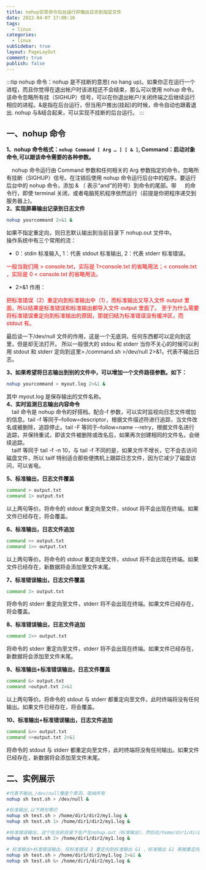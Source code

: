 ```yaml
---
title: nohup实现命令后台运行并输出日志到指定文件
date: 2022-04-07 17:08:16
tags:
  - linux
categories:
  - linux
subSidebar: true
layout: PageLayOut
comment: true
publish: false
---
```


:::tip
nohup 命令：nohup 是不挂断的意思( no hang up)。如果你正在运行一个进程，而且你觉得在退出帐户时该进程还不会结束，那么可以使用 nohup 命令。该命令忽略所有挂（SIGHUP）信号，可以在你退出帐户/关闭终端之后继续运行相应的进程。&是指在后台运行，但当用户推出(挂起)的时候，命令自动也跟着退出. nohup 与&结合起来，可以实现不挂断的后台运行。
:::

<!-- more -->

## 一、nohup 命令

**1、nohup 命令格式：`nohup Command [ Arg … ] [ & ]`, Command：启动对象命令,可以跟该命令需要的各种参数。**

&emsp;nohup 命令运行由 Command 参数和任何相关的 Arg 参数指定的命令，忽略所有挂断（SIGHUP）信号。在注销后使用 nohup 命令运行后台中的程序。要运行后台中的 nohup 命令，添加 & （ 表示“and”的符号）到命令的尾部。带   的命令行，即使 terminal 关闭，或者电脑死机程序依然运行（前提是你把程序递交到服务器上)。  
**2、实现屏幕输出记录到日志文件**

```bash
nohup yourcommand 2>&1 &
```

如果不指定重定向，则日志默认输出到当前目录下 nohup.out 文件中。  
操作系统中有三个常用的流：

- 0：stdin 标准输入, 1：代表 stdout 标准输出, 2：代表 stderr 标准错误。

<font color="red">一般当我们用 > console.txt，实际是 1>console.txt 的省略用法；< console.txt ，实际是 0 < console.txt 的省略用法。</font>

- 2>&1 作用：

<font color="red">把标准错误（2）重定向到标准输出中（1），而标准输出又导入文件 output 里面，所以结果是标准错误和标准输出都导入文件 output 里面了。 至于为什么需要将标准错误重定向到标准输出的原因，那就归结为标准错误没有缓冲区，而 stdout 有。</font>

最后谈一下/dev/null 文件的作用，这是一个无底洞，任何东西都可以定向到这里，但是却无法打开。 所以一般很大的 stdou 和 stderr 当你不关心的时候可以利用 stdout 和 stderr 定向到这里>./command.sh >/dev/null 2>&1，代表不输出日志。

**3、如果希望将日志输出到别的文件中，可以增加一个文件路径参数。如下：**

```bash
nohup yourcommand > myout.log 2>&1 &
```

其中 myout.log 是保存输出的文件名称。  
**4、实时监测日志输出内容命令**  
&emsp;tail 命令是 nohup 命令的好搭档。配合-f 参数，可以实时监视向日志文件增加的信息。tail -f 等同于–follow=descriptor，根据文件描述符进行追踪，当文件改名或被删除，追踪停止。tail -F 等同于–follow=name --retry，根据文件名进行追踪，并保持重试，即该文件被删除或改名后，如果再次创建相同的文件名，会继续追踪。  
&emsp;tailf 等同于 tail -f -n 10，与 tail -f 不同的是，如果文件不增长，它不会去访问磁盘文件，所以 tailf 特别适合那些便携机上跟踪日志文件，因为它减少了磁盘访问，可以省电。

**5、标准输出，日志文件覆盖**

```bash
command > output.txt
command 1> output.txt
```

以上两句等价。将命令的 stdout 重定向至文件，stdout 将不会出现在终端。如果文件已经存在，将会覆盖。

**6、标准输出，日志文件追加**

```bash
command >> output.txt
command 1>> output.txt
```

以上两句等价。将命令的 stdout 重定向至文件，stdout 将不会出现在终端。如果文件已经存在，新数据将会添加至文件末尾。

**7、标准错误输出，日志文件覆盖**

```bash
command 2> output.txt
```

将命令的 stderr 重定向至文件，stderr 将不会出现在终端。如果文件已经存在，将会覆盖。

**8、标准错误输出，日志文件追加**

```bash
command 2>> output.txt
```

将命令的 stderr 重定向至文件，stderr 将不会出现在终端。如果文件已经存在，新数据将会添加至文件末尾。

**9、标准输出+标准错误输出，日志文件覆盖**

```bash
command &> output.txt
command >output.txt 2>&1
```

以上两句等价。将命令的 stdout 与 stderr 都重定向至文件，此时终端将没有任何输出。如果文件已经存在，将会覆盖。

**10、标准输出+标准错误输出，日志文件追加**

```bash
command &>> output.txt
command >>output.txt 2>&1
```

将命令的 stdout 与 stderr 都重定向至文件，此时终端将没有任何输出。如果文件已经存在，新数据将会添加至文件末尾。

## 二、实例展示

```bash
#代表不输出,/dev/null像是个黑洞，吸纳所有
nohup sh test.sh > /dev/null &

#标准输出,以下两句等价
nohup sh test.sh > /home/dir1/dir2/my1.log &
nohup sh test.sh 1> /home/dir1/dir2/my1.log &

#标准错误输出，这个在当前目录下会产生nohup.out（标准输出），然后在/home/dir1/dir2下产生my1.log（标准错误输出）
nohup sh test.sh 2> /home/dir1/dir2/my1.log &

# 标准输出+标准错误输出，将标准错误 2 重定向到标准输出 &1 ，标准输出 &1 再被重定向输入到 my1.log 文件中
nohup sh test.sh > /home/dir1/dir2/my1.log 2>&1 &
nohup sh test.sh &> /home/dir1/dir2/my1.log &
```

<Reward/>

